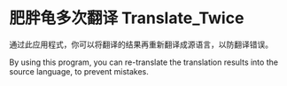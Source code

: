 # 肥胖龟多次翻译 Translate_Twice

通过此应用程式，你可以将翻译的结果再重新翻译成源语言，以防翻译错误。

By using this program, you can re-translate the translation results into the source language, to prevent mistakes.
